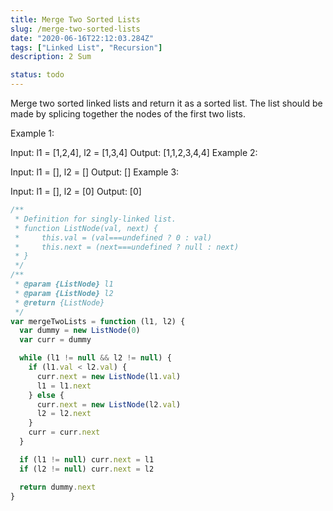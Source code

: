 ```yaml
---
title: Merge Two Sorted Lists
slug: /merge-two-sorted-lists
date: "2020-06-16T22:12:03.284Z"
tags: ["Linked List", "Recursion"]
description: 2 Sum

status: todo
---
```


Merge two sorted linked lists and return it as a sorted list. The list should be made by splicing together the nodes of the first two lists.

Example 1:

Input: l1 = [1,2,4], l2 = [1,3,4]
Output: [1,1,2,3,4,4]
Example 2:

Input: l1 = [], l2 = []
Output: []
Example 3:

Input: l1 = [], l2 = [0]
Output: [0]

```javascript
/**
 * Definition for singly-linked list.
 * function ListNode(val, next) {
 *     this.val = (val===undefined ? 0 : val)
 *     this.next = (next===undefined ? null : next)
 * }
 */
/**
 * @param {ListNode} l1
 * @param {ListNode} l2
 * @return {ListNode}
 */
var mergeTwoLists = function (l1, l2) {
  var dummy = new ListNode(0)
  var curr = dummy

  while (l1 != null && l2 != null) {
    if (l1.val < l2.val) {
      curr.next = new ListNode(l1.val)
      l1 = l1.next
    } else {
      curr.next = new ListNode(l2.val)
      l2 = l2.next
    }
    curr = curr.next
  }

  if (l1 != null) curr.next = l1
  if (l2 != null) curr.next = l2

  return dummy.next
}
```
